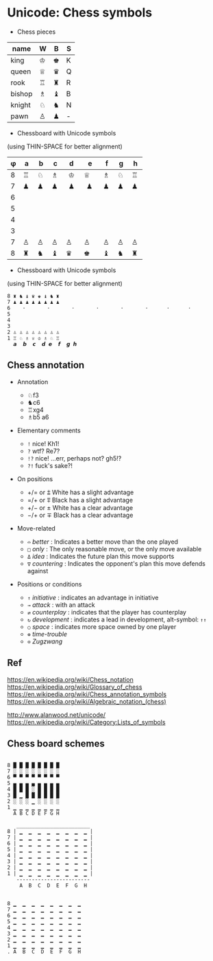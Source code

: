 # Unicode: Chess symbols

* Chess pieces

name    | W  | B | S
--------|----|---|------
king    | ♔ | ♚ | K
queen   | ♕ | ♛ | Q
rook    | ♖ | ♜ | R
bishop  | ♗ | ♝ | B
knight  | ♘ | ♞ | N
pawn    | ♙ | ♟︎ | -


* Chessboard with Unicode symbols

(using THIN-SPACE for better alignment)


| φ | a | b | c | d | e | f | g | h |
|---|---|---|---|---|---|---|---|---|
| 8 | ♖ | ♘ | ♗ |  ♔  | ♕  | ♗ | ♘ | ♖ |
| 7 | ♟ | ♟ | ♟ |  ♟  |  ♟   | ♟ | ♟ | ♟ |
| 6 |       |       |       |       |        |       |       |       |
| 5 |       |       |       |       |        |       |       |       |
| 4 |       |       |       |       |        |       |       |       |
| 3 |       |       |       |       |        |       |       |       |
| 7 | ♙ | ♙ | ♙ | ♙ | ♙  | ♙ | ♙ | ♙ |
| 8 | ♜ | ♞ | ♝ | ♛ | ♚  | ♝ | ♞ | ♜ |



* Chessboard with Unicode symbols

(using THIN-SPACE for better alignment)


```
8 ♜ ♞ ♝ ♛ ♚ ♝ ♞ ♜
7 ♟ ♟ ♟ ♟ ♟ ♟ ♟ ♟
6    ⋅       ⋅       ⋅       ⋅       ⋅       ⋅      ⋅      ⋅
5  
4
3
2 ♙ ♙ ♙ ♙ ♙ ♙ ♙ ♙
1 ♖ ♘ ♗ ♕ ♔ ♗ ♘ ♖
  𝙖  𝙗  𝙘  𝙙 𝙚  𝙛  𝙜 𝙝
```


## Chess annotation

* Annotation
  - ♘f3
  - ♞c6
  - ♖xg4
  - ♗b5 a6

* Elementary comments
  - `!`   nice!                     Kh1!
  - `?`   wtf?                      Re7?
  - `!?`  nice! …err, perhaps not?   gh5!?
  - `?!`  fuck's sake?!

* On positions
  - +/= or ⩲  White has a slight advantage
  - =/+ or ⩱  Black has a slight advantage
  - +/− or ±  White has a clear advantage
  - −/+ or ∓  Black has a clear advantage

* Move-related
  - `⌓` *better*     : Indicates a better move than the one played
  - `□`  *only*       : The only reasonable move, or the only move available
  - `Δ`  *idea*       : Indicates the future plan this move supports
  - `∇`  *countering* : Indicates the opponent's plan this move defends against

* Positions or conditions
  - `↑`  *initiative* : indicates an advantage in initiative
  - `→`  *attack*     : with an attack
  - `⇄` *counterplay* : indicates that the player has counterplay
  - `↻` *development* : indicates a lead in development, alt-symbol: `↑↑`
  - `○`  *space*       : indicates more space owned by one player
  - `⊕` *time-trouble*
  - `⊙` *Zugzwang*



## Ref

https://en.wikipedia.org/wiki/Chess_notation
https://en.wikipedia.org/wiki/Glossary_of_chess
https://en.wikipedia.org/wiki/Chess_annotation_symbols
https://en.wikipedia.org/wiki/Algebraic_notation_(chess)

http://www.alanwood.net/unicode/
https://en.wikipedia.org/wiki/Category:Lists_of_symbols



## Chess board schemes


```

8 █ █ █ █ █ █ █ █
7 ░ ░ ░ ░ ░ ░ ░ ░
6 ▀ ▀ ▀ ▀ ▀ ▀ ▀ ▀
5 ▄ ▄ ▄ ▄ ▄ ▄ ▄ ▄
4 █ █ █ ░ █ █ █ █
3 █ ▁ █ █ █ █ █ █
2 ░ ░ ░ ▁ ░ ░ ░ ░
1 ▁ ▁ ▁ ▁ ▁ ▁ ▁ ▁
  A B C D E F G H

   ________________________
8 | ▁  ▁  ▁  ▁  ▁  ▁  ▁  ▁ |
7 | ▁  ▁  ▁  ▁  ▁  ▁  ▁  ▁ |
6 | ▁  ▁  ▁  ▁  ▁  ▁  ▁  ▁ |
5 | ▁  ▁  ▁  ▁  ▁  ▁  ▁  ▁ |
4 | ▁  ▁  ▁  ▁  ▁  ▁  ▁  ▁ |
3 | ▁  ▁  ▁  ▁  ▁  ▁  ▁  ▁ |
2 | ▁  ▁  ▁  ▁  ▁  ▁  ▁  ▁ |
1 | ▁  ▁  ▁  ▁  ▁  ▁  ▁  ▁ |
   ------------------------
    A  B  C  D  E  F  G  H


8 ▁  ▁  ▁  ▁  ▁  ▁  ▁  ▁
7 ▁  ▁  ▁  ▁  ▁  ▁  ▁  ▁
6 ▁  ▁  ▁  ▁  ▁  ▁  ▁  ▁
5 ▁  ▁  ▁  ▁  ▁  ▁  ▁  ▁
4 ▁  ▁  ▁  ▁  ▁  ▁  ▁  ▁
3 ▁  ▁  ▁  ▁  ▁  ▁  ▁  ▁
2 ▁  ▁  ▁  ▁  ▁  ▁  ▁  ▁
1 ▁  ▁  ▁  ▁  ▁  ▁  ▁  ▁
. A  B  C  D  E  F  G  H

```
